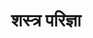 ---
title: शस्त्र परिज्ञा
trans: shastra-parigya
alt_trans: 
  - shastra-parigna

type: chapter
position: 3

order:
  cat: anga
  aagam: 
    position: 1
    depth: 1
  book: 
    position: 1
    depth: 2
  chapter:
    position: 3
    depth: 3

parent:
  type: book

children:
  type: lesson
  count: 9

---